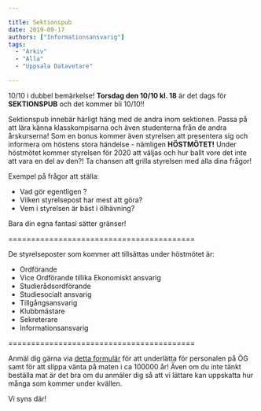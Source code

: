 ```yaml
---

title: Sektionspub
date: 2019-09-17
authors: ["Informationsansvarig"]
tags:
  - "Arkiv"
  - "Alla"
  - "Uppsala Datavetare"

---
```


10/10 i dubbel bemärkelse! **Torsdag den 10/10 kl. 18** är det dags för **SEKTIONSPUB**
och det kommer bli 10/10!!

Sektionspub innebär härligt häng med de andra inom sektionen. Passa på att lära 
känna klasskompisarna och även studenterna från de andra årskurserna! Som en bonus 
kommer även styrelsen att presentera sig och informera om höstens stora händelse - 
nämligen **HÖSTMÖTET!** Under höstmötet kommer styrelsen för 2020 att väljas och 
hur ballt vore det inte att vara en del av den?! Ta chansen att grilla styrelsen med alla dina frågor! 

Exempel på frågor att ställa:

* Vad gör egentligen <insert styrelsepost>?
* Vilken styrelsepost har mest att göra? 
* Vem i styrelsen är bäst i ölhävning?

Bara din egna fantasi sätter gränser! 

=========================================

De styrelseposter som kommer att tillsättas under höstmötet är:

* Ordförande
* Vice Ordförande tillika Ekonomiskt ansvarig
* Studierådsordförande
* Studiesocialt ansvarig
* Tillgångsansvarig
* Klubbmästare
* Sekreterare
* Informationsansvarig

=========================================

Anmäl dig gärna via [detta formulär](https://forms.gle/uBeDBUmoSvFatacr9) för att underlätta för personalen på ÖG samt 
för att slippa vänta på maten i ca 100000 år! Även om du inte tänkt beställa mat 
är det bra om du anmäler dig så att vi lättare kan uppskatta hur många som kommer under kvällen.

Vi syns där!